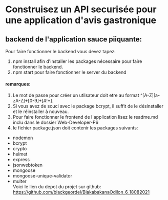 # Construisez un API securisée pour une application d'avis gastronique
## backend de l'application sauce piiquante:
Pour faire fonctionner le backend vous devez tapez:  
1. npm install afin d'installer les packages nécessaire pour faire fonctionner le backend. 
2. npm start pour faire fonctionner le server du backend    
#### remarques:
1. Le mot de passe pour créer un utilsateur doit etre au format ^[A-Z][a-zA-Z]+[0-9]+[#$!*]$.
2. Si vous avez de souci avec le package bcrypt, il suffit de le désinstaller  et le réinstaller  à nouveau. 
3. Pour faire fonctionner le frontend de l'application lisez le readme.md inclu dans le dossier Web-Developer-P6
4. le fichier package.json doit contenir les packages suivants:  
* nodemon  
* bcrypt  
* crypto  
* helmet  
* express  
* jsonwebtoken  
* mongoose  
* mongoose-unique-validator  
* multer  
Voici le lien du depot du projet sur github:  
https://github.com/biackgeordel/BiakabakanaOdilon_6_18082021



